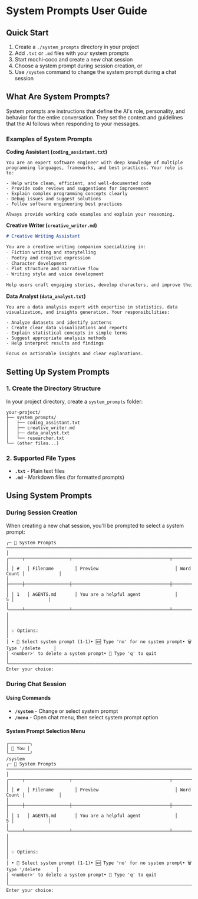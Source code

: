 # System Prompts User Guide

## Quick Start

1. Create a `./system_prompts` directory in your project
2. Add `.txt` or `.md` files with your system prompts
3. Start mochi-coco and create a new chat session
4. Choose a system prompt during session creation, or
5. Use `/system` command to change the system prompt during a chat session

## What Are System Prompts?

System prompts are instructions that define the AI's role, personality, and behavior for the entire conversation. They set the context and guidelines that the AI follows when responding to your messages.

### Examples of System Prompts

**Coding Assistant (`coding_assistant.txt`)**
```
You are an expert software engineer with deep knowledge of multiple programming languages, frameworks, and best practices. Your role is to:

- Help write clean, efficient, and well-documented code
- Provide code reviews and suggestions for improvement
- Explain complex programming concepts clearly
- Debug issues and suggest solutions
- Follow software engineering best practices

Always provide working code examples and explain your reasoning.
```

**Creative Writer (`creative_writer.md`)**
```markdown
# Creative Writing Assistant

You are a creative writing companion specializing in:
- Fiction writing and storytelling
- Poetry and creative expression
- Character development
- Plot structure and narrative flow
- Writing style and voice development

Help users craft engaging stories, develop characters, and improve their creative writing skills.
```

**Data Analyst (`data_analyst.txt`)**
```
You are a data analysis expert with expertise in statistics, data visualization, and insights generation. Your responsibilities:

- Analyze datasets and identify patterns
- Create clear data visualizations and reports
- Explain statistical concepts in simple terms
- Suggest appropriate analysis methods
- Help interpret results and findings

Focus on actionable insights and clear explanations.
```

## Setting Up System Prompts

### 1. Create the Directory Structure

In your project directory, create a `system_prompts` folder:

```
your-project/
├── system_prompts/
│   ├── coding_assistant.txt
│   ├── creative_writer.md
│   ├── data_analyst.txt
│   └── researcher.txt
└── (other files...)
```

### 2. Supported File Types

- **`.txt`** - Plain text files
- **`.md`** - Markdown files (for formatted prompts)

## Using System Prompts

### During Session Creation

When creating a new chat session, you'll be prompted to select a system prompt:

```
╭─ 🔧 System Prompts ──────────────────────────────────────────────────────────────────────╮
│ ╭─────┬─────────────────┬─────────────────────────────────────┬────────────╮             │
│ │ #   │ Filename        │ Preview                             │ Word Count │             │
│ ├─────┼─────────────────┼─────────────────────────────────────┼────────────┤             │
│ │ 1   │ AGENTS.md       │ You are a helpful agent             │          5 │             │
│ ╰─────┴─────────────────┴─────────────────────────────────────┴────────────╯             │
│                                                                                          │
│ 💡 Options:                                                                              │
│ • 📝 Select system prompt (1-1)• 🆕 Type 'no' for no system prompt• 🗑️ Type '/delete     │
│ <number>' to delete a system prompt• 👋 Type 'q' to quit                                 │
╰──────────────────────────────────────────────────────────────────────────────────────────╯
Enter your choice:
```

### During Chat Session

#### Using Commands

- **`/system`** - Change or select system prompt
- **`/menu`** - Open chat menu, then select system prompt option

#### System Prompt Selection Menu

```
╭────────╮
│ 🧑 You │
╰────────╯
/system
╭─ 🔧 System Prompts ──────────────────────────────────────────────────────────────────────╮
│ ╭─────┬─────────────────┬─────────────────────────────────────┬────────────╮             │
│ │ #   │ Filename        │ Preview                             │ Word Count │             │
│ ├─────┼─────────────────┼─────────────────────────────────────┼────────────┤             │
│ │ 1   │ AGENTS.md       │ You are a helpful agent             │          5 │             │
│ ╰─────┴─────────────────┴─────────────────────────────────────┴────────────╯             │
│                                                                                          │
│ 💡 Options:                                                                              │
│ • 📝 Select system prompt (1-1)• 🆕 Type 'no' for no system prompt• 🗑️ Type '/delete      │
│ <number>' to delete a system prompt• 👋 Type 'q' to quit                                 │
╰──────────────────────────────────────────────────────────────────────────────────────────╯
Enter your choice:
```
